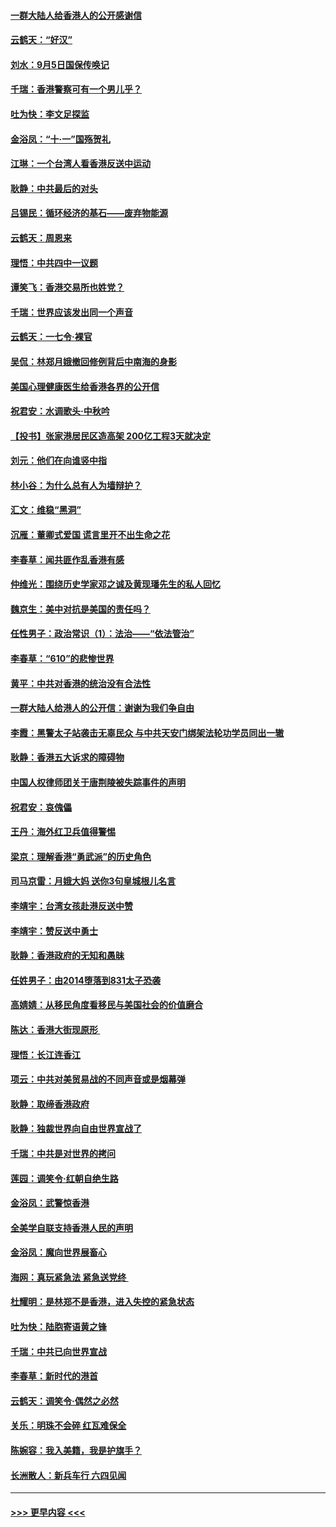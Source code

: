 #### [一群大陆人给香港人的公开感谢信](../pages/nsc993/n11514797.md?t=09112000) 
#### [云鹤天：“好汉”](../pages/nsc993/n11513536.md?t=09112000) 
#### [刘水：9月5日国保传唤记](../pages/nsc993/n11513460.md?t=09112000) 
#### [千瑞：香港警察可有一个男儿乎？](../pages/nsc993/n11513109.md?t=09112000) 
#### [吐为快：李文足探监](../pages/nsc993/n11509622.md?t=09112000) 
#### [金浴凤：“十‧一”国殇贺礼](../pages/nsc993/n11509593.md?t=09112000) 
#### [江琳：一个台湾人看香港反送中运动](../pages/nsc993/n11509211.md?t=09112000) 
#### [耿静：中共最后的对头](../pages/nsc993/n11508308.md?t=09112000) 
#### [吕锡民：循环经济的基石——废弃物能源](../pages/nsc993/n11508212.md?t=09112000) 
#### [云鹤天：周恩来](../pages/nsc993/n11508055.md?t=09112000) 
#### [理悟：中共四中一议题](../pages/nsc993/n11507782.md?t=09112000) 
#### [谭笑飞：香港交易所也姓党？](../pages/nsc993/n11507753.md?t=09112000) 
#### [千瑞：世界应该发出同一个声音](../pages/nsc993/n11507290.md?t=09112000) 
#### [云鹤天：一七令‧裸官](../pages/nsc993/n11507177.md?t=09112000) 
#### [吴侃：林郑月娥撤回修例背后中南海的身影](../pages/nsc993/n11506876.md?t=09112000) 
#### [美国心理健康医生给香港各界的公开信](../pages/nsc993/n11506809.md?t=09112000) 
#### [祝君安：水调歌头‧中秋吟](../pages/nsc993/n11506758.md?t=09112000) 
#### [【投书】张家港居民区造高架 200亿工程3天就决定](../pages/nsc993/n11506682.md?t=09112000) 
#### [刘元：他们在向谁竖中指](../pages/nsc993/n11505384.md?t=09112000) 
#### [林小谷：为什么总有人为墙辩护？](../pages/nsc993/n11505226.md?t=09112000) 
#### [汇文：维稳“黑洞”](../pages/nsc993/n11504347.md?t=09112000) 
#### [沉雁：董卿式爱国 谎言里开不出生命之花](../pages/nsc993/n11503215.md?t=09112000) 
#### [李春草：闻共匪作乱香港有感](../pages/nsc993/n11503072.md?t=09112000) 
#### [仲维光：围绕历史学家邓之诚及黄现璠先生的私人回忆](../pages/nsc993/n11501330.md?t=09112000) 
#### [魏京生：美中对抗是美国的责任吗？](../pages/nsc993/n11500723.md?t=09112000) 
#### [任性男子：政治常识（1）：法治——“依法管治”](../pages/nsc993/n11500791.md?t=09112000) 
#### [李春草：“610”的悲惨世界](../pages/nsc993/n11501141.md?t=09112000) 
#### [黄平：中共对香港的统治没有合法性](../pages/nsc993/n11499473.md?t=09112000) 
#### [一群大陆人给港人的公开信：谢谢为我们争自由](../pages/nsc993/n11500402.md?t=09112000) 
#### [李霞：黑警太子站袭击无辜民众 与中共天安门绑架法轮功学员同出一辙](../pages/nsc993/n11499805.md?t=09112000) 
#### [耿静：香港五大诉求的障碍物](../pages/nsc993/n11497578.md?t=09112000) 
#### [中国人权律师团关于唐荆陵被失踪事件的声明](../pages/nsc993/n11500014.md?t=09112000) 
#### [祝君安：哀傀儡](../pages/nsc993/n11499776.md?t=09112000) 
#### [王丹：海外红卫兵值得警惕](../pages/nsc993/n11498138.md?t=09112000) 
#### [梁京：理解香港“勇武派”的历史角色](../pages/nsc993/n11498006.md?t=09112000) 
#### [司马京雷：月娥大妈  送你3句皇城根儿名言](../pages/nsc993/n11497885.md?t=09112000) 
#### [李靖宇：台湾女孩赴港反送中赞](../pages/nsc993/n11497721.md?t=09112000) 
#### [李靖宇：赞反送中勇士](../pages/nsc993/n11497452.md?t=09112000) 
#### [耿静：香港政府的无知和愚昧](../pages/nsc993/n11494238.md?t=09112000) 
#### [任姓男子：由2014堕落到831太子恐袭](../pages/nsc993/n11496683.md?t=09112000) 
#### [高婧婧：从移民角度看移民与美国社会的价值磨合](../pages/nsc993/n11495757.md?t=09112000) 
#### [陈达：香港大街现原形 ](../pages/nsc993/n11495441.md?t=09112000) 
#### [理悟：长江连香江](../pages/nsc993/n11495377.md?t=09112000) 
#### [项云：中共对美贸易战的不同声音或是烟幕弹](../pages/nsc993/n11494929.md?t=09112000) 
#### [耿静：取缔香港政府](../pages/nsc993/n11494218.md?t=09112000) 
#### [耿静：独裁世界向自由世界宣战了](../pages/nsc993/n11494190.md?t=09112000) 
#### [千瑞：中共是对世界的拷问](../pages/nsc993/n11493021.md?t=09112000) 
#### [莲园：调笑令‧红朝自绝生路](../pages/nsc993/n11493011.md?t=09112000) 
#### [金浴凤：武警惊香港](../pages/nsc993/n11492994.md?t=09112000) 
#### [全美学自联支持香港人民的声明](../pages/nsc993/n11492630.md?t=09112000) 
#### [金浴凤：魔向世界展畜心](../pages/nsc993/n11492599.md?t=09112000) 
#### [海网：真玩紧急法 紧急送党终 ](../pages/nsc993/n11492535.md?t=09112000) 
#### [杜耀明：是林郑不是香港，进入失控的紧急状态](../pages/nsc993/n11491420.md?t=09112000) 
#### [吐为快：陆胞寄语黄之锋](../pages/nsc993/n11491117.md?t=09112000) 
#### [千瑞：中共已向世界宣战](../pages/nsc993/n11490123.md?t=09112000) 
#### [李春草：新时代的港首](../pages/nsc993/n11489864.md?t=09112000) 
#### [云鹤天：调笑令·偶然之必然](../pages/nsc993/n11489701.md?t=09112000) 
#### [关乐：明珠不会碎 红瓦难保全](../pages/nsc993/n11489647.md?t=09112000) 
#### [陈婉容：我入美籍，我是护旗手？](../pages/nsc993/n11487908.md?t=09112000) 
#### [长洲散人：新兵车行 六四见闻](../pages/nsc993/n11487729.md?t=09112000) 

----
#### [ >>> 更早内容 <<< ](../indexes/nsc993-earlier.md)
